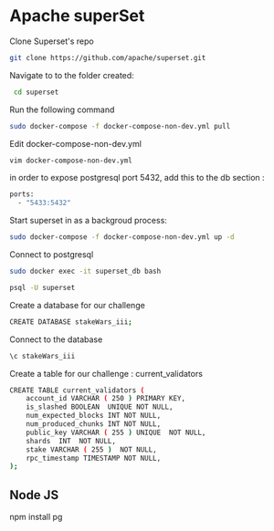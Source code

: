 


# Apache superSet
 
  Clone Superset's repo 
 
  ```bash
  git clone https://github.com/apache/superset.git
  ```
 
 Navigate to to the folder created:  
 
```bash
 cd superset
```
 
Run the following command 
  
 ```bash 
sudo docker-compose -f docker-compose-non-dev.yml pull
```

Edit docker-compose-non-dev.yml
 
 ```bash 
 vim docker-compose-non-dev.yml
 ```
  
  in order to expose postgresql port 5432,  add this to the db section :
  
  ```bash
  ports:
    - "5433:5432"
  ```
  
  Start superset in as a backgroud process:

```bash
sudo docker-compose -f docker-compose-non-dev.yml up -d
```



Connect to postgresql 
```bash
sudo docker exec -it superset_db bash

psql -U superset

```

Create a database for our challenge 

```bash
CREATE DATABASE stakeWars_iii;
```
Connect to  the database 

```bash
\c stakeWars_iii
```

Create a table for our challenge : current_validators

```bash
CREATE TABLE current_validators (
	account_id VARCHAR ( 250 ) PRIMARY KEY,
	is_slashed BOOLEAN  UNIQUE NOT NULL,
	num_expected_blocks INT NOT NULL,
	num_produced_chunks INT NOT NULL,
	public_key VARCHAR ( 255 ) UNIQUE  NOT NULL,
	shards  INT  NOT NULL,
	stake VARCHAR ( 255 )  NOT NULL,
	rpc_timestamp TIMESTAMP NOT NULL,
);
```



## Node JS

  npm install pg

